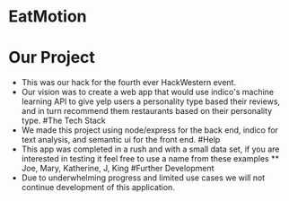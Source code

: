 # EatMotion
# Our Project
* This was our hack for the fourth ever HackWestern event.
* Our vision was to create a web app that would use indico's machine learning API to give yelp users
a personality type based their reviews, and in turn recommend them restaurants based on their personality type.
#The Tech Stack
* We made this project using node/express for the back end, indico for text analysis, and semantic ui for the front end.
#Help
* This app was completed in a rush and with a small data set, if you are interested in testing it feel free to use a name from these examples
** Joe, Mary, Katherine, J, King
#Further Development
* Due to underwhelming progress and limited use cases we will not continue development of this application.

